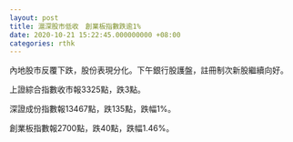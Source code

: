 ```yaml
---
layout: post
title: 滬深股市低收　創業板指數跌逾1%
date: 2020-10-21 15:22:45.000000000 +08:00
categories: rthk
---
```


內地股市反覆下跌，股份表現分化。下午銀行股護盤，註冊制次新股繼續向好。

上證綜合指數收市報3325點，跌3點。

深證成份指數報13467點，跌135點，跌幅1%。

創業板指數報2700點，跌40點，跌幅1.46%。
